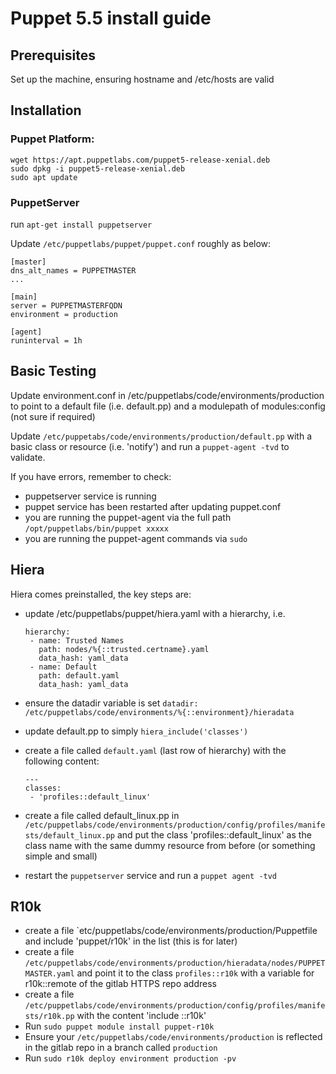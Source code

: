 # Puppet 5.5 install guide

## Prerequisites
Set up the machine, ensuring hostname and /etc/hosts are valid

##  Installation

### Puppet Platform:

```
wget https://apt.puppetlabs.com/puppet5-release-xenial.deb
sudo dpkg -i puppet5-release-xenial.deb
sudo apt update
```

### PuppetServer

run `apt-get install puppetserver`


Update `/etc/puppetlabs/puppet/puppet.conf` roughly as below:

```
[master]
dns_alt_names = PUPPETMASTER
...

[main]
server = PUPPETMASTERFQDN
environment = production

[agent]
runinterval = 1h
```

## Basic Testing

Update environment.conf in /etc/puppetlabs/code/environments/production to point to a default file (i.e. default.pp) and a modulepath of modules:config (not sure if required)

Update `/etc/puppetabs/code/environments/production/default.pp` with a basic class or resource (i.e. 'notify') and run a `puppet-agent -tvd` to validate.

If you have errors, remember to check:

* puppetserver service is running
* puppet service has been restarted after updating puppet.conf
* you are running the puppet-agent via the full path `/opt/puppetlabs/bin/puppet xxxxx`
* you are running the puppet-agent commands via `sudo`

## Hiera

Hiera comes preinstalled, the key steps are:

* update /etc/puppetlabs/puppet/hiera.yaml with a hierarchy, i.e.

   ```
   hierarchy:
    - name: Trusted Names
      path: nodes/%{::trusted.certname}.yaml
      data_hash: yaml_data
    - name: Default
      path: default.yaml
      data_hash: yaml_data
   ```
    
* ensure the datadir variable is set `datadir: /etc/puppetlabs/code/environments/%{::environment}/hieradata`
  
* update default.pp to simply `hiera_include('classes')`
* create a file called `default.yaml` (last row of hierarchy) with the following content:

    ```
    ---
    classes:
     - 'profiles::default_linux'
    ```

* create a file called default_linux.pp in `/etc/puppetlabs/code/environments/production/config/profiles/manifests/default_linux.pp` and put the class 'profiles::default_linux' as the class name with the same dummy resource from before (or something simple and small)
* restart the `puppetserver` service and run a `puppet agent -tvd`


## R10k

* create a file `etc/puppetlabs/code/environments/production/Puppetfile and include 'puppet/r10k' in the list (this is for later)
* create a file `/etc/puppetlabs/code/environments/production/hieradata/nodes/PUPPETMASTER.yaml` and point it to the class `profiles::r10k` with a variable for r10k::remote of the gitlab HTTPS repo address
* create a file `/etc/puppetlabs/code/environments/production/config/profiles/manifests/r10k.pp` with the content 'include ::r10k' 
* Run `sudo puppet module install puppet-r10k` 
* Ensure your `/etc/puppetlabs/code/environments/production` is reflected in the gitlab repo in a branch called `production`
* Run `sudo r10k deploy environment production -pv`
    
